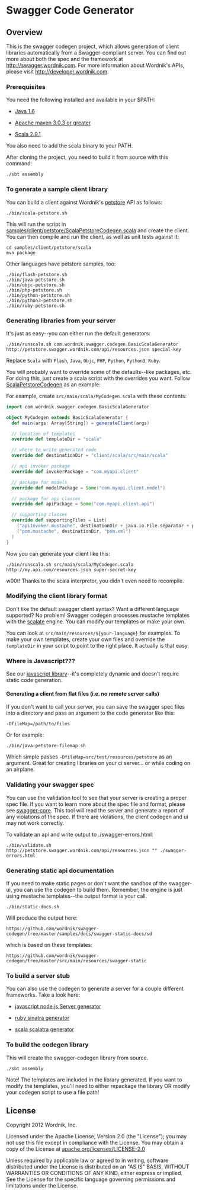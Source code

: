 # Swagger Code Generator

## Overview
This is the swagger codegen project, which allows generation of client libraries automatically from a 
Swagger-compliant server.  You can find out more about both the spec and the framework at 
http://swagger.wordnik.com.  For more information about Wordnik's APIs, please visit http://developer.wordnik.com.  

### Prerequisites
You need the following installed and available in your $PATH:

* [Java 1.6](http://java.oracle.com)

* [Apache maven 3.0.3 or greater](http://maven.apache.org/)

* [Scala 2.9.1](http://www.scala-lang.org)

You also need to add the scala binary to your PATH.

After cloning the project, you need to build it from source with this command:

```
./sbt assembly
```

### To generate a sample client library
You can build a client against Wordnik's [petstore](http://petstore.swagger.wordnik.com) API as follows:

```
./bin/scala-petstore.sh
```

This will run the script in [samples/client/petstore/ScalaPetstoreCodegen.scala](https://github.com/wordnik/swagger-codegen/blob/master/samples/client/petstore/scala/ScalaPetstoreCodegen.scala) and create the client.  You can then
compile and run the client, as well as unit tests against it:

```
cd samples/client/petstore/scala
mvn package
```

Other languages have petstore samples, too:
```
./bin/flash-petstore.sh
./bin/java-petstore.sh
./bin/objc-petstore.sh
./bin/php-petstore.sh
./bin/python-petstore.sh
./bin/python3-petstore.sh
./bin/ruby-petstore.sh
```

### Generating libraries from your server
It's just as easy--you can either run the default generators:

```
./bin/runscala.sh com.wordnik.swagger.codegen.BasicScalaGenerator http://petstore.swagger.wordnik.com/api/resources.json special-key
```

Replace `Scala` with `Flash`, `Java`, `Objc`, `PHP`, `Python`, `Python3`, `Ruby`.

You will probably want to override some of the defaults--like packages, etc.  For doing this, just create a scala
script with the overrides you want.  Follow [ScalaPetstoreCodegen](https://github.com/wordnik/swagger-codegen/blob/master/samples/client/petstore/scala/ScalaPetstoreCodegen.scala) as an example:

For example, create `src/main/scala/MyCodegen.scala` with these contents:

```scala
import com.wordnik.swagger.codegen.BasicScalaGenerator

object MyCodegen extends BasicScalaGenerator {
  def main(args: Array[String]) = generateClient(args)

  // location of templates
  override def templateDir = "scala"

  // where to write generated code
  override def destinationDir = "client/scala/src/main/scala"

  // api invoker package
  override def invokerPackage = "com.myapi.client"

  // package for models
  override def modelPackage = Some("com.myapi.client.model")

  // package for api classes
  override def apiPackage = Some("com.myapi.client.api")

  // supporting classes
  override def supportingFiles = List(
    ("apiInvoker.mustache", destinationDir + java.io.File.separator + packageName.replaceAll("\\.", java.io.File.separator), "ApiInvoker.scala"),
    ("pom.mustache", destinationDir, "pom.xml")
  )
}
```

Now you can generate your client like this:

```
./bin/runscala.sh src/main/scala/MyCodegen.scala http://my.api.com/resources.json super-secret-key
```

w00t!  Thanks to the scala interpretor, you didn't even need to recompile.

### Modifying the client library format
Don't like the default swagger client syntax?  Want a different language supported?  No problem!  Swagger codegen
processes mustache templates with the [scalate](http://scalate.fusesource.org/) engine.  You can modify our templates or
make your own.

You can look at `src/main/resources/${your-language}` for examples.  To make your own templates, create your own files
and override the `templateDir` in your script to point to the right place.  It actually is that easy.

### Where is Javascript???
See our [javascript library](http://github.com/wordnik/swagger.js)--it's completely dynamic and doesn't require
static code generation.

#### Generating a client from flat files (i.e. no remote server calls)
If you don't want to call your server, you can save the swagger spec files into a directory and pass an argument
to the code generator like this:

```
-DfileMap=/path/to/files
```

Or for example:
```
./bin/java-petstore-filemap.sh
```

Which simple passes `-DfileMap=src/test/resources/petstore` as an argument.  Great for creating libraries on your
ci server... or while coding on an airplane.

### Validating your swagger spec
You can use the validation tool to see that your server is creating a proper spec file.  If you want to learn
more about the spec file and format, please see [swagger-core](https://github.com/wordnik/swagger-core/wiki).  This
tool will read the server and generate a report of any violations of the spec.  If there are violations, the
client codegen and ui may not work correctly.

To validate an api and write output to ./swagger-errors.html:

```
./bin/validate.sh http://petstore.swagger.wordnik.com/api/resources.json "" ./swagger-errors.html
```

### Generating static api documentation
If you need to make static pages or don't want the sandbox of the swagger-ui, you can use the codegen to build them.  Remember, the engine is just using mustache templates--the output format is your call.

```
./bin/static-docs.sh
```

Will produce the output here:

```
https://github.com/wordnik/swagger-codegen/tree/master/samples/docs/swagger-static-docs/sd
```

which is based on these templates:

```
https://github.com/wordnik/swagger-codegen/tree/master/src/main/resources/swagger-static
```

### To build a server stub

You can also use the codegen to generate a server for a couple different frameworks.  Take a look here:

* [javascript node.js Server generator](https://github.com/wordnik/swagger-codegen/tree/master/samples/server-generator/node)

* [ruby sinatra generator](https://github.com/wordnik/swagger-codegen/tree/master/samples/server-generator/sinatra)

* [scala scalatra generator](https://github.com/wordnik/swagger-codegen/tree/master/samples/server-generator/scalatra)

### To build the codegen library

This will create the swagger-codegen library from source.  

```
./sbt assembly
```

Note!  The templates are included in the library generated.  If you want to modify the templates, you'll need to
either repackage the library OR modify your codegen script to use a file path!

License
-------

Copyright 2012 Wordnik, Inc.

Licensed under the Apache License, Version 2.0 (the "License");
you may not use this file except in compliance with the License.
You may obtain a copy of the License at [apache.org/licenses/LICENSE-2.0](http://www.apache.org/licenses/LICENSE-2.0)

Unless required by applicable law or agreed to in writing, software
distributed under the License is distributed on an "AS IS" BASIS,
WITHOUT WARRANTIES OR CONDITIONS OF ANY KIND, either express or implied.
See the License for the specific language governing permissions and
limitations under the License.
